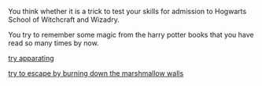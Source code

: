 You think whether it is a trick to test your skills for admission to 
Hogwarts School of Witchcraft and Wizadry.

You try to remember some magic from the harry potter books 
that you have read so many times by now.

[try apparating](../../movie-ripoffs/hogwarts/hogwarts.md)

[try to escape by burning down the marshmallow walls](harry-potter-burn-marshmallows/burn-walls.md)
